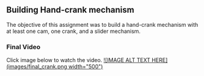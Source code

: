 ## Building Hand-crank mechanism
The objective of this assignment was to build a hand-crank mechanism with at least one cam, one crank, and a slider mechanism.
### Final Video
Click image below to watch the video.
[![IMAGE ALT TEXT HERE](images/final_crank.png width="500")](https://youtu.be/l0Lp0_8teL8)
